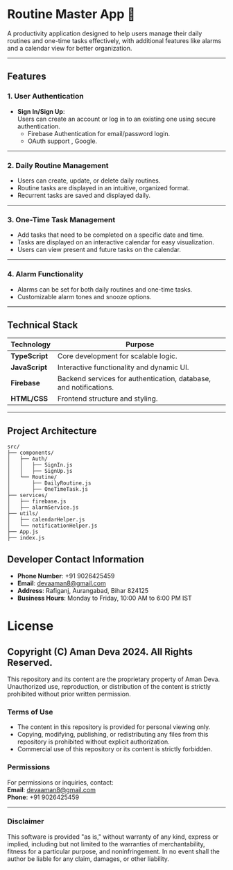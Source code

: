# Routine Master App 📅

A productivity application designed to help users manage their daily routines and one-time tasks effectively, with additional features like alarms and a calendar view for better organization.

---

## **Features**

### 1. **User Authentication**  
   - **Sign In/Sign Up**:  
     Users can create an account or log in to an existing one using secure authentication.  
     - Firebase Authentication for email/password login.
     - OAuth support , Google.

---

### 2. **Daily Routine Management**  
   - Users can create, update, or delete daily routines.  
   - Routine tasks are displayed in an intuitive, organized format.  
   - Recurrent tasks are saved and displayed daily.

---

### 3. **One-Time Task Management**  
   - Add tasks that need to be completed on a specific date and time.  
   - Tasks are displayed on an interactive calendar for easy visualization.  
   - Users can view  present and future tasks on the calendar.

---

### 4. **Alarm Functionality**  
   - Alarms can be set for both daily routines and one-time tasks.    
   - Customizable alarm tones and snooze options.

---

## **Technical Stack**

| **Technology**    | **Purpose**                                 |
|--------------------|---------------------------------------------|
| **TypeScript**     | Core development for scalable logic.       |
| **JavaScript**     | Interactive functionality and dynamic UI.  |
| **Firebase**       | Backend services for authentication, database, and notifications. |
| **HTML/CSS**       | Frontend structure and styling.            |

---

## **Project Architecture**

```plaintext
src/
├── components/
│   ├── Auth/
│   │   ├── SignIn.js
│   │   ├── SignUp.js
│   └── Routine/
│       ├── DailyRoutine.js
│       ├── OneTimeTask.js
├── services/
│   ├── firebase.js
│   ├── alarmService.js
├── utils/
│   ├── calendarHelper.js
│   └── notificationHelper.js
├── App.js
├── index.js
```

## **Developer Contact Information**

- **Phone Number**: +91 9026425459  
- **Email**: devaaman8@gmail.com  
- **Address**: Rafiganj, Aurangabad, Bihar 824125  
- **Business Hours**: Monday to Friday, 10:00 AM to 6:00 PM IST

# **License**

## Copyright (C) Aman Deva 2024. All Rights Reserved.

This repository and its content are the proprietary property of Aman Deva. Unauthorized use, reproduction, or distribution of the content is strictly prohibited without prior written permission.

### **Terms of Use**
- The content in this repository is provided for personal viewing only.
- Copying, modifying, publishing, or redistributing any files from this repository is prohibited without explicit authorization.
- Commercial use of this repository or its content is strictly forbidden.

### **Permissions**
For permissions or inquiries, contact:  
**Email**: devaaman8@gmail.com  
**Phone**: +91 9026425459

---

### Disclaimer
This software is provided "as is," without warranty of any kind, express or implied, including but not limited to the warranties of merchantability, fitness for a particular purpose, and noninfringement. In no event shall the author be liable for any claim, damages, or other liability.
